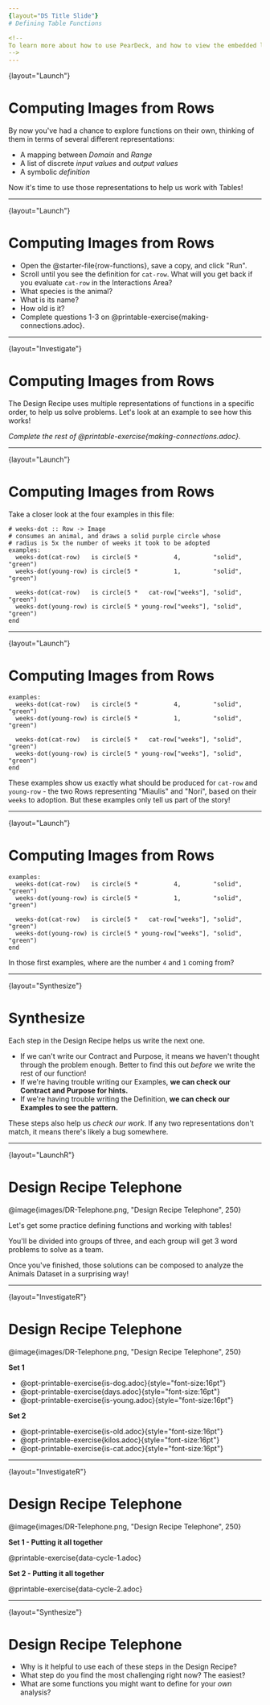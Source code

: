 ```yaml
---
{layout="DS Title Slide"}
# Defining Table Functions

<!--
To learn more about how to use PearDeck, and how to view the embedded links on these slides without going into present mode visit https://help.peardeck.com/en
-->
---
```

{layout="Launch"}
# Computing Images from Rows

By now you've had a chance to explore functions on their own, thinking of them in terms of several different representations:

- A mapping between _Domain_ and _Range_
- A list of discrete _input values_ and _output values_
- A symbolic _definition_

Now it's time to use those representations to help us work with Tables!

<!--

-->
---
{layout="Launch"}
# Computing Images from Rows

- Open the @starter-file{row-functions}, save a copy, and click "Run".
- Scroll until you see the definition for `cat-row`. What will you get back if you evaluate `cat-row` in the Interactions Area?
- What species is the animal?
- What is its name?
- How old is it?
- Complete questions 1-3 on @printable-exercise{making-connections.adoc}.

<!--

-->
---
{layout="Investigate"}
# Computing Images from Rows

The Design Recipe uses multiple representations of functions in a specific order, to help us solve problems. Let's look at an example to see how this works!

_Complete the rest of @printable-exercise{making-connections.adoc}._

<!--
Review student answers, paying particular attention to the connections between "Contract and Purpose" and "Examples".
-->
---
{layout="Launch"}
# Computing Images from Rows

Take a closer look at the four examples in this file:

```{style="font-size:12pt;font-weight:bold"}
# weeks-dot :: Row -> Image
# consumes an animal, and draws a solid purple circle whose
# radius is 5x the number of weeks it took to be adopted
examples:
  weeks-dot(cat-row)   is circle(5 *          4,         "solid", "green")
  weeks-dot(young-row) is circle(5 *          1,         "solid", "green")

  weeks-dot(cat-row)   is circle(5 *   cat-row["weeks"], "solid", "green")
  weeks-dot(young-row) is circle(5 * young-row["weeks"], "solid", "green")
end
```

<!--

-->
---
{layout="Launch"}
# Computing Images from Rows

```{style="font-size:12pt;font-weight:bold"}
examples:
  weeks-dot(cat-row)   is circle(5 *          4,         "solid", "green")
  weeks-dot(young-row) is circle(5 *          1,         "solid", "green")

  weeks-dot(cat-row)   is circle(5 *   cat-row["weeks"], "solid", "green")
  weeks-dot(young-row) is circle(5 * young-row["weeks"], "solid", "green")
end
```

These examples show us exactly what should be produced for `cat-row` and `young-row` - the two Rows representing "Miaulis" and "Nori", based on their `weeks` to adoption. But these examples only tell us part of the story!

<!--

-->
---
{layout="Launch"}
# Computing Images from Rows

```{style="font-size:12pt;font-weight:bold"}
examples:
  weeks-dot(cat-row)   is circle(5 *          4,         "solid", "green")
  weeks-dot(young-row) is circle(5 *          1,         "solid", "green")

  weeks-dot(cat-row)   is circle(5 *   cat-row["weeks"], "solid", "green")
  weeks-dot(young-row) is circle(5 * young-row["weeks"], "solid", "green")
end
```

In those first examples, where are the number `4` and `1` coming from?

---
{layout="Synthesize"}
# Synthesize

Each step in the Design Recipe helps us write the next one.

- If we can't write our Contract and Purpose, it means we haven't thought through the problem enough. Better to find this out _before_ we write the rest of our function!
- If we're having trouble writing our Examples, **we can check our Contract and Purpose for hints.**
- If we're having trouble writing the Definition, **we can check our Examples  to see the pattern.**

These steps also help us _check our work_. If any two representations don't match, it means there's likely a bug somewhere.

---
{layout="LaunchR"}
# Design Recipe Telephone

@image{images/DR-Telephone.png, "Design Recipe Telephone", 250}

Let's get some practice defining functions and working with tables!

You'll be divided into groups of three, and each group will get 3 word problems to solve as a team.

Once you've finished, those solutions can be composed to analyze the Animals Dataset in a surprising way!

<!--
1. Divide the class into groups of three.
-->

---
{layout="InvestigateR"}
# Design Recipe Telephone

@image{images/DR-Telephone.png, "Design Recipe Telephone", 250}

**Set 1**

- @opt-printable-exercise{is-dog.adoc}{style="font-size:16pt"}
- @opt-printable-exercise{days.adoc}{style="font-size:16pt"}
- @opt-printable-exercise{is-young.adoc}{style="font-size:16pt"}

**Set 2**

- @opt-printable-exercise{is-old.adoc}{style="font-size:16pt"}
- @opt-printable-exercise{kilos.adoc}{style="font-size:16pt"}
- @opt-printable-exercise{is-cat.adoc}{style="font-size:16pt"}

<!--
2. Choose which set of word problems you are going to start with and give each student within each group a different word problem.
3. The game of telephone begins!
  * Every student write the contract+purpose for their word problem, then folds over the word problem and passes the contract+purpose to the right
  * Using their partner's contract+purpose, every student writes their example, circles+labels the variables, then folds over the contract+purpose and passes the examples to the right
  * Using their partner's examples, every student writes their definition
-->

---
{layout="InvestigateR"}
# Design Recipe Telephone

@image{images/DR-Telephone.png, "Design Recipe Telephone", 250}

**Set 1 - Putting it all together**

@printable-exercise{data-cycle-1.adoc}


**Set 2 - Putting it all together**

@printable-exercise{data-cycle-2.adoc}


<!--
Have students compose their solutions to the three word problems together to complete their data cycles.
-->

---
{layout="Synthesize"}
# Design Recipe Telephone

- Why is it helpful to use each of these steps in the Design Recipe?
- What step do you find the most challenging right now? The easiest?
- What are some functions you might want to define for your _own_ analysis?

<!--

-->
